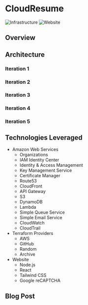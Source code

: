 # CloudResume
![Infrastructure](https://github.com/RetroHazard/CloudResume/actions/workflows/infrastructure.yml/badge.svg)
![Website](https://github.com/RetroHazard/CloudResume/actions/workflows/website.yml/badge.svg)


## Overview



## Architecture

### Iteration 1

### Iteration 2

### Iteration 3

### Iteration 4

### Iteration 5


## Technologies Leveraged

 + Amazon Web Services
   + Organizations
   + IAM Identity Center
   + Identity & Access Management
   + Key Management Service
   + Certificate Manager
   + Route53
   + CloudFront
   + API Gateway
   + S3
   + DynamoDB
   + Lambda
   + Simple Queue Service
   + Simple Email Service
   + CloudWatch
   + CloudTrail
 + Terraform Providers
   + AWS
   + GitHub
   + Random
   + Archive
 + Website
   + Node.js
   + React
   + Tailwind CSS
   + Google reCAPTCHA

## Blog Post
